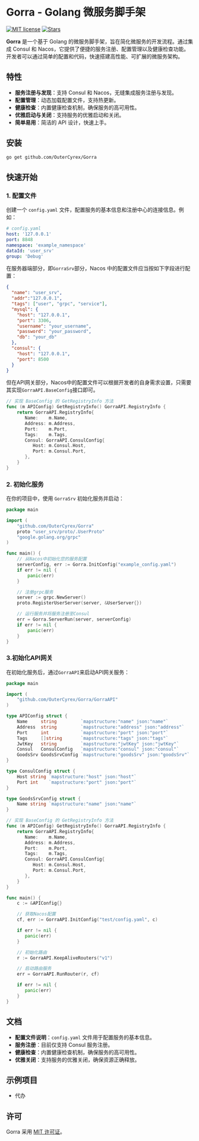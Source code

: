 # Gorra - Golang 微服务脚手架

[![MIT license](https://img.shields.io/badge/license-MIT-brightgreen.svg)](https://opensource.org/licenses/MIT)
[![Stars](https://img.shields.io/badge/github-stars-blue)](https://github.com/OuterCyrex/Gorra/stargazers)

**Gorra** 是一个基于 Golang 的微服务脚手架，旨在简化微服务的开发流程。通过集成 Consul 和 Nacos，它提供了便捷的服务注册、配置管理以及健康检查功能。开发者可以通过简单的配置和代码，快速搭建高性能、可扩展的微服务架构。

## 特性

- **服务注册与发现**：支持 Consul 和 Nacos，无缝集成服务注册与发现。
- **配置管理**：动态加载配置文件，支持热更新。
- **健康检查**：内置健康检查机制，确保服务的高可用性。
- **优雅启动与关闭**：支持服务的优雅启动和关闭。
- **简单易用**：简洁的 API 设计，快速上手。

## 安装

```bash
go get github.com/OuterCyrex/Gorra
```

## 快速开始

### 1. 配置文件

创建一个 `config.yaml` 文件，配置服务的基本信息和注册中心的连接信息。例如：

```yaml
# config.yaml
host: '127.0.0.1'
port: 8848
namespace: 'example_namespace'
dataId: 'user_srv'
group: 'Debug'
```

在服务器端部分，即`GorraSrv`部分，Nacos 中的配置文件应当按如下字段进行配置：

```json
{
  "name": "user_srv",
  "addr":"127.0.0.1",
  "tags": ["user", "grpc", "service"],
  "mysql": {
    "host": "127.0.0.1",
    "port": 3306,
    "username": "your_username",
    "password": "your_password",
    "db": "your_db"
  },
  "consul": {
    "host": "127.0.0.1",
    "port": 8500
  }
}
```

但在API网关部分，Nacos中的配置文件可以根据开发者的自身需求设置，只需要其实现`GorraAPI.BaseConfig`接口即可。

```go
// 实现 BaseConfig 的 GetRegistryInfo 方法
func (m APIConfig) GetRegistryInfo() GorraAPI.RegistryInfo {
    return GorraAPI.RegistryInfo{
       Name:    m.Name,
       Address: m.Address,
       Port:    m.Port,
       Tags:    m.Tags,
       Consul: GorraAPI.ConsulConfig{
          Host: m.Consul.Host,
          Port: m.Consul.Port,
       },
    }
}
```

### 2. 初始化服务

在你的项目中，使用 `GorraSrv` 初始化服务并启动：

```go
package main

import (
	"github.com/OuterCyrex/Gorra"
	proto "user_srv/proto/.UserProto"
	"google.golang.org/grpc"
)

func main() {
    // 从Nacos中初始化您的服务配置
	serverConfig, err := Gorra.InitConfig("example_config.yaml")
	if err != nil {
		panic(err)
	}

    // 注册grpc服务
	server := grpc.NewServer()
	proto.RegisterUserServer(server, &UserServer{})

    // 运行服务并将服务注册至Consul
	err = Gorra.ServerRun(server, serverConfig)
	if err != nil {
		panic(err)
	}
}
```

### 3.初始化API网关

在初始化服务后，通过`GorraAPI`来启动API网关服务：

```go
package main

import (
    "github.com/OuterCyrex/Gorra/GorraAPI"
)

type APIConfig struct {
    Name     string         `mapstructure:"name" json:"name"`
    Address  string         `mapstructure:"address" json:"address"`
    Port     int            `mapstructure:"port" json:"port"`
    Tags     []string       `mapstructure:"tags" json:"tags"`
    JwtKey   string         `mapstructure:"jwtKey" json:"jwtKey"`
    Consul   ConsulConfig   `mapstructure:"consul" json:"consul"`
    GoodsSrv GoodsSrvConfig `mapstructure:"goodsSrv" json:"goodsSrv"`
}

type ConsulConfig struct {
    Host string `mapstructure:"host" json:"host"`
    Port int    `mapstructure:"port" json:"port"`
}

type GoodsSrvConfig struct {
    Name string `mapstructure:"name" json:"name"`
}

// 实现 BaseConfig 的 GetRegistryInfo 方法
func (m APIConfig) GetRegistryInfo() GorraAPI.RegistryInfo {
    return GorraAPI.RegistryInfo{
       Name:    m.Name,
       Address: m.Address,
       Port:    m.Port,
       Tags:    m.Tags,
       Consul: GorraAPI.ConsulConfig{
          Host: m.Consul.Host,
          Port: m.Consul.Port,
       },
    }
}

func main() {
    c := &APIConfig{}

    // 获取Nacos配置
    cf, err := GorraAPI.InitConfig("test/config.yaml", c)

    if err != nil {
       panic(err)
    }

    // 初始化路由
    r := GorraAPI.KeepAliveRouters("v1")

    // 启动路由服务
    err = GorraAPI.RunRouter(r, cf)

    if err != nil {
       panic(err)
    }
}
```

## 文档

- **配置文件说明**：`config.yaml` 文件用于配置服务的基本信息。
- **服务注册**：目前仅支持 Consul 服务注册。
- **健康检查**：内置健康检查机制，确保服务的高可用性。
- **优雅关闭**：支持服务的优雅关闭，确保资源正确释放。

## 示例项目

- 代办

## 许可

Gorra 采用 [MIT 许可证](https://opensource.org/licenses/MIT)。